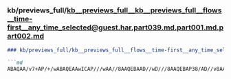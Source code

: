 ### kb/previews_full/kb__previews_full__kb__previews_full__flows__time-first__any_time_selected@guest.har.part039.md.part001.md.part002.md

```md
### kb/previews_full/kb__previews_full__flows__time-first__any_time_selected@guest.har.part039.md.part001.md (part 002)

```md
ABAQAA/v7+AP/+/wABAQEAAwICAP///wAA//8AAQEBAAD//wD///8AAQEBAP38/AD//v8AAP//AAEBAQD+/f0ABAQDAAIBAQA
```

```

```
